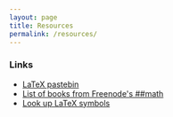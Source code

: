 ```yaml
---
layout: page
title: Resources
permalink: /resources/
---
```


### Links
* [LaTeX pastebin](mathb.in)
* [List of books from Freenode's ##math](https://freenode-math.fandom.com/wiki/Book_List)
* [Look up LaTeX symbols](http://detexify.kirelabs.org/classify.html)
